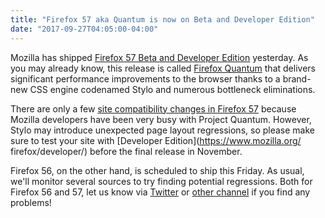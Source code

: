 ```yaml
---
title: "Firefox 57 aka Quantum is now on Beta and Developer Edition"
date: "2017-09-27T04:05:00-04:00"
---
```

Mozilla has shipped [Firefox 57 Beta and Developer Edition](https://www.mozilla.org/firefox/channel/desktop/) yesterday. As you may already know, this release is called [Firefox Quantum](https://blog.mozilla.org/blog/2017/09/26/firefox-quantum-beta-developer-edition/) that delivers significant performance improvements to the browser thanks to a brand-new CSS engine codenamed Stylo and numerous bottleneck eliminations.

There are only a few [site compatibility changes in Firefox 57](https://www.fxsitecompat.com/en-CA/versions/57/) because Mozilla developers have been very busy with Project Quantum. However, Stylo may introduce unexpected page layout regressions, so please make sure to test your site with [Developer Edition](https://www.mozilla.org/
firefox/developer/) before the final release in November.

Firefox 56, on the other hand, is scheduled to ship this Friday. As usual, we'll monitor several sources to try finding potential regressions. Both for Firefox 56 and 57, let us know via [Twitter](https://twitter.com/FxSiteCompat) or [other channel](https://www.fxsitecompat.com/en-CA/contribute/) if you find any problems!
